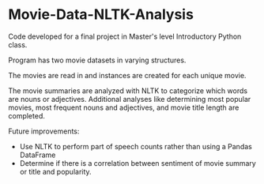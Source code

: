# Movie-Data-NLTK-Analysis
Code developed for a final project in Master's level Introductory Python class.

Program has two movie datasets in varying structures.

The movies are read in and instances are created for each unique movie.

The movie summaries are analyzed with NLTK to categorize which words are nouns or adjectives. Additional analyses like determining most popular movies, most frequent nouns and adjectives, and movie title length are completed.

Future improvements:
* Use NLTK to perform part of speech counts rather than using a Pandas DataFrame
* Determine if there is a correlation between sentiment of movie summary or title and popularity.
